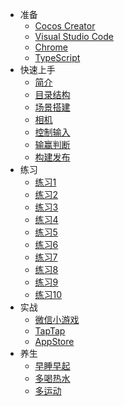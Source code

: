 * 准备
    * [Cocos Creator](prepare-creator)
    * [Visual Studio Code](prepare-vscode)
    * [Chrome](prepare-chrome)
    * [TypeScript](prepare-ts)
* 快速上手
    * [简介](#)
    * [目录结构](#)
    * [场景搭建](#)
    * [相机](#)
    * [控制输入](#)
    * [输赢判断](#)
    * [构建发布](#)
* 练习
    * [练习1](#)
    * [练习2](#)
    * [练习3](#)
    * [练习4](#)
    * [练习5](#)
    * [练习6](#)
    * [练习7](#)
    * [练习8](#)
    * [练习9](#)
    * [练习10](#)
* 实战
    * [微信小游戏](#)
    * [TapTap](#)
    * [AppStore](#)
* 养生
    * [早睡早起](#)
    * [多喝热水](#)
    * [多运动](#)